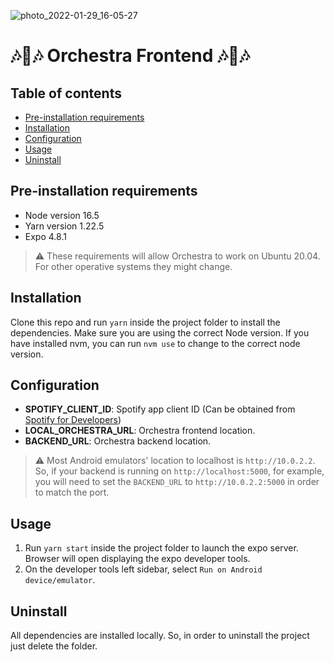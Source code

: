 ![photo_2022-01-29_16-05-27](https://user-images.githubusercontent.com/37160608/151705772-053f38c8-f3d2-44b1-b6d4-ecb2da5ccf71.jpg)
# 🎶📖🎶 Orchestra Frontend 🎶📖🎶

## Table of contents

- [Pre-installation requirements](#pre-installation-requirements)
- [Installation](#installation)
- [Configuration](#configuration)
- [Usage](#usage)
- [Uninstall](#uninstall)



## Pre-installation requirements

- Node version 16.5
- Yarn version 1.22.5
- Expo 4.8.1

> ⚠️ These requirements will allow Orchestra to work on Ubuntu 20.04. For other operative systems they might change.



## Installation

Clone this repo and run `yarn` inside the project folder to install the dependencies. Make sure you are using the correct Node version. If you have installed nvm, you can run `nvm use` to change to the correct node version.



## Configuration

- **SPOTIFY_CLIENT_ID**: Spotify app client ID (Can be obtained from [Spotify for Developers](https://developer.spotify.com/dashboard/applications))
- **LOCAL_ORCHESTRA_URL**: Orchestra frontend location.
- **BACKEND_URL**: Orchestra backend location.

> ⚠️ Most Android emulators' location to localhost is `http://10.0.2.2`. So, if your backend is running on `http://localhost:5000`, for example, you will need to set the `BACKEND_URL` to `http://10.0.2.2:5000` in order to match the port.



## Usage

1. Run `yarn start` inside the project folder to launch the expo server. Browser will open displaying the expo developer tools.
2. On the developer tools left sidebar, select `Run on Android device/emulator`.



## Uninstall

All dependencies are installed locally. So, in order to uninstall the project just delete the folder.
